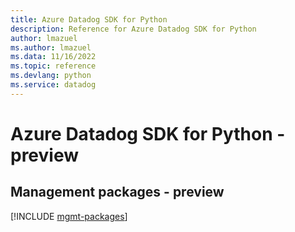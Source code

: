 ```yaml
---
title: Azure Datadog SDK for Python
description: Reference for Azure Datadog SDK for Python
author: lmazuel
ms.author: lmazuel
ms.data: 11/16/2022
ms.topic: reference
ms.devlang: python
ms.service: datadog
---
```

# Azure Datadog SDK for Python - preview

## Management packages - preview
[!INCLUDE [mgmt-packages](datadog-mgmt-index.md)]